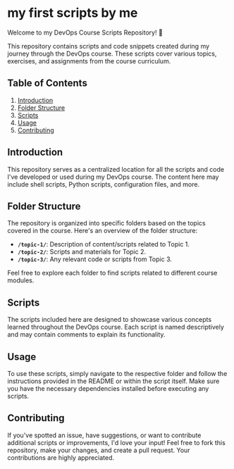 # my first scripts by me

Welcome to my DevOps Course Scripts Repository! 🚀

This repository contains scripts and code snippets created during my journey through the DevOps course. These scripts cover various topics, exercises, and assignments from the course curriculum.

## Table of Contents

1. [Introduction](#introduction)
2. [Folder Structure](#folder-structure)
3. [Scripts](#scripts)
4. [Usage](#usage)
5. [Contributing](#contributing)


## Introduction

This repository serves as a centralized location for all the scripts and code I've developed or used during my DevOps course. The content here may include shell scripts, Python scripts, configuration files, and more.

## Folder Structure

The repository is organized into specific folders based on the topics covered in the course. Here's an overview of the folder structure:

- **`/topic-1/`**: Description of content/scripts related to Topic 1.
- **`/topic-2/`**: Scripts and materials for Topic 2.
- **`/topic-3/`**: Any relevant code or scripts from Topic 3.

Feel free to explore each folder to find scripts related to different course modules.

## Scripts

The scripts included here are designed to showcase various concepts learned throughout the DevOps course. Each script is named descriptively and may contain comments to explain its functionality.

## Usage

To use these scripts, simply navigate to the respective folder and follow the instructions provided in the README or within the script itself. Make sure you have the necessary dependencies installed before executing any scripts.

## Contributing

If you've spotted an issue, have suggestions, or want to contribute additional scripts or improvements, I'd love your input! Feel free to fork this repository, make your changes, and create a pull request. Your contributions are highly appreciated.
